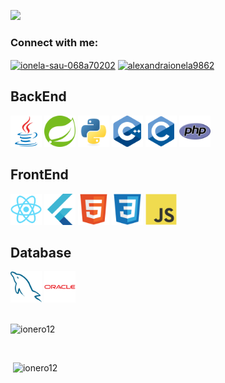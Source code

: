 
[![](https://visitcount.itsvg.in/api?id=ionero12&label=Profile%20Views&color=10&icon=0&pretty=false)](https://visitcount.itsvg.in)

<h3 align="left">Connect with me:</h3>
<p align="left">
<a href="https://linkedin.com/in/ionela-sau-068a70202" target="blank"><img align="center" src="https://raw.githubusercontent.com/rahuldkjain/github-profile-readme-generator/master/src/images/icons/Social/linked-in-alt.svg" alt="ionela-sau-068a70202" height="30" width="40" /></a>
<a href="https://instagram.com/alexandraionela9862" target="blank"><img align="center" src="https://raw.githubusercontent.com/rahuldkjain/github-profile-readme-generator/master/src/images/icons/Social/instagram.svg" alt="alexandraionela9862" height="30" width="40" /></a>
</p>

<div>
<h2 font-weight="bold">BackEnd</h2>
  <div align="left">
  <code><img alt="Java" height="50" width="50" src="https://github.com/devicons/devicon/blob/master/icons/java/java-original.svg"/></code>
  <code><img alt="Flutter" height="50" width="50" src="https://github.com/devicons/devicon/blob/master/icons/spring/spring-original.svg"/></code>
  <code><img alt="Python" height="50" width="50" src="https://github.com/devicons/devicon/blob/master/icons/python/python-original.svg"></code>
  <code><img alt="C++" height="50" width="50" src="https://github.com/devicons/devicon/blob/master/icons/cplusplus/cplusplus-original.svg"></code>
  <code><img alt="C" height="50" width="50" src="https://github.com/devicons/devicon/blob/master/icons/c/c-original.svg"></code>
  <code><img alt="PHP" height="50" width="50" src="https://github.com/devicons/devicon/blob/master/icons/php/php-original.svg"></code>
  </div>
  
  <h2 font-weight="bold">FrontEnd</h2>
  <div align="left">
  <code><img alt="React" height="50" width="50" src="https://github.com/devicons/devicon/blob/master/icons/react/react-original.svg"></code>
  <code><img alt="Flutter" height="50" width="50" src="https://github.com/devicons/devicon/blob/master/icons/flutter/flutter-original.svg"/></code>
  <code><img alt="HTML" height="50" width="50" src="https://github.com/devicons/devicon/blob/master/icons/html5/html5-original.svg"></code>
  <code><img alt="CSS5" height="50" width="50" src="https://github.com/devicons/devicon/blob/master/icons/css3/css3-original.svg"></code>
  <code><img alt="JS" height="50" width="50" src="https://github.com/devicons/devicon/blob/master/icons/javascript/javascript-original.svg"></code>
  </div>

<h2 font-weight="bold">Database</h2>
  <div align="left">
  <code><img alt="CSS5" height="50" width="50" src="https://github.com/devicons/devicon/blob/master/icons/mysql/mysql-original.svg"/></code>
  <code><img alt="CSS5" height="50" width="50" src="https://github.com/devicons/devicon/blob/master/icons/oracle/oracle-original.svg"/></code>
  </div>
</div>

<br>

<p><img src="https://github-readme-stats.vercel.app/api/top-langs/?username=ionero12&theme=panda" alt="ionero12" /></p><br>
<p>&nbsp;<img src="https://github-readme-stats.vercel.app/api?username=ionero12&show_icons=true&locale=en&theme=panda" alt="ionero12" /></p>
